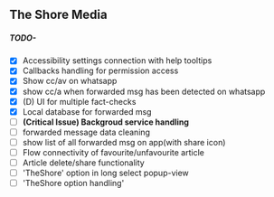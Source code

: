 ## The Shore Media

##### TODO-
- [x] Accessibility settings connection with help tooltips
- [x] Callbacks handling for permission access
- [x] Show cc/av on whatsapp
- [x] show cc/a when forwarded msg has been detected on whatsapp
- [x] (D) UI for multiple fact-checks
- [x] Local database for forwarded msg
- [ ] **(Critical Issue) Backgroud service handling**
- [ ] forwarded message data cleaning
- [ ] show list of all forwarded msg on app(with share icon)
- [ ] Flow connectivity of favourite/unfavourite article
- [ ] Article delete/share functionality
- [ ] 'TheShore' option in long select popup-view
- [ ] 'TheShore option handling'
